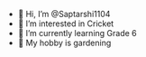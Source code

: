 - 👋 Hi, I’m @Saptarshi1104
- 👀 I’m interested in Cricket
- 🌱 I’m currently learning Grade 6
- 🥳 My hobby is gardening

<!---
Saptarshi1104/Saptarshi1104 is a ✨ special ✨ repository because its `README.md` (this file) appears on your GitHub profile.
You can click the Preview link to take a look at your changes.
--->

